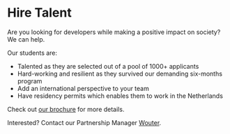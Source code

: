 # Hire Talent

Are you looking for developers while making a positive impact on society? We can help.

Our students are:

<ul class="hireList">
<li>Talented as they are selected out of a pool of 1000+ applicants</li>
<li>Hard-working and resilient as they survived our demanding six-months program</li>
<li>Add an international perspective to your team</li>
<li>Have residency permits which enables them to work in the Netherlands</li>
</ul>

Check out <a href="https://www.yumpu.com/en/document/read/62414886/an-introduction-to-hackyourfuture" target="_blank">our brochure</a> for more details.

Interested? Contact our Partnership Manager <span class="underline"><a href="mailto:wouter@hackyourfuture.net">Wouter</a></span>.
